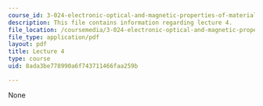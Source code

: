 ```yaml
---
course_id: 3-024-electronic-optical-and-magnetic-properties-of-materials-spring-2013
description: This file contains information regarding lecture 4.
file_location: /coursemedia/3-024-electronic-optical-and-magnetic-properties-of-materials-spring-2013/8ada3be778990a6f743711466faa259b_MIT3_024S13_2012lec4.pdf
file_type: application/pdf
layout: pdf
title: Lecture 4
type: course
uid: 8ada3be778990a6f743711466faa259b

---
```

None